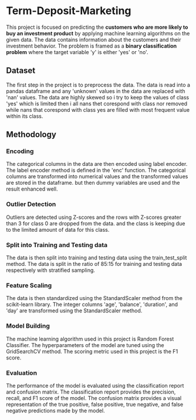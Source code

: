 # Term-Deposit-Marketing  
This project is focused on predicting the **customers who are more likely to buy an investment product** by applying machine learning algorithms on the given data. The data contains information about the customers and their investment behavior. The problem is framed as a **binary classification problem** where the target variable 'y' is either 'yes' or 'no'.  
## Dataset  
The first step in the project is to preprocess the data. The data is read into a pandas dataframe and any 'unknown' values in the data are replaced with 'nan' values. The data are highly skewed so i try to keep the values of class 'yes' which is limited  then i all nans thet corespond with class nor removed while nans that corespond with class yes are filled with most frequent value within its class.  

## Methodology  

### Encoding
The categorical columns in the data are then encoded using label encoder. The label encoder method is defined in the 'enc' function. The categorical columns are transformed into numerical values and the transformed values are stored in the dataframe. but then dummy variables are used and the result enhanced well.  
### Outlier Detection
Outliers are detected using Z-scores and the rows with Z-scores greater than 3 for class 0 are dropped from the data. and the class is keeping due to the limited amount of data for this class.  
### Split into Training and Testing data  
The data is then split into training and testing data using the train_test_split method. The data is split in the ratio of 85:15 for training and testing data respectively with stratified sampling.

### Feature Scaling  
The data is then standardized using the StandardScaler method from the scikit-learn library. The integer columns 'age', 'balance', 'duration', and 'day' are transformed using the StandardScaler method.

### Model Building
The machine learning algorithm used in this project is Random Forest Classifier. The hyperparameters of the model are tuned using the GridSearchCV method. The scoring metric used in this project is the F1 score.

### Evaluation
The performance of the model is evaluated using the classification report and confusion matrix. The classification report provides the precision, recall, and F1 score of the model. The confusion matrix provides a visual representation of the true positive, false positive, true negative, and false negative predictions made by the model.
